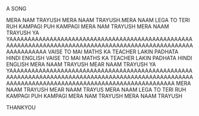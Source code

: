 A SONG


MERA NAM TRAYUSH MERA NAAM TRAYUSH.MERA NAAM LEGA TO TERI RUH KAMPAGI PUH KAMPAGI MERA NAM TRAYUSH MERA NAAM TRAYUSH
YA YAAAAAAAAAAAAAAAAAAAAAAAAAAAAAAAAAAAAAAAAAAAAAAAAAAAAAAAAAAAAAAAAAAAAAAAAAAAAAAAAAAAAAAAAAAAAAAAAAAAAAAAAAAAAAAAA
VAISE TO MAI MATHS KA TEACHER LAKIN PADHATA HINDI ENGLISH VAISE TO MAI MATHS KA TEACHER LAKIN PADHATA HINDI ENGLISH MERA NAAM TRAYUSH MEAR NAAM TRAYUSH
YA YAAAAAAAAAAAAAAAAAAAAAAAAAAAAAAAAAAAAAAAAAAAAAAAAAAAAAAAAAAAAAAAAAAAAAAAAAAAAAAAAAAAAAAAAAAAAAAAAAAAAAAAAAAAAAAAAAAAAAAAAAAAAAAAAAAAAAAAAAAAAAAAAAAA
MERA NAAM TRAYUSH MEAR NAAM TRAYUS MERA NAAM LEGA TO TERI RUH KAMPAGI PUH KAMPAGI MERA NAM TRAYUSH MERA NAAM TRAYUSH

THANKYOU 
